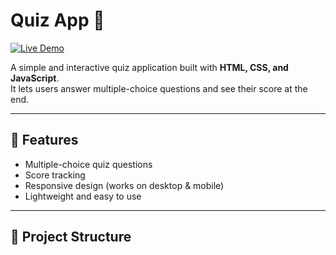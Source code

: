 # Quiz App 🧠

[![Live Demo](https://img.shields.io/badge/Live-Demo-blue?style=for-the-badge)](https://emmanuelcreative.github.io/quiz-app/)

A simple and interactive quiz application built with **HTML, CSS, and JavaScript**.  
It lets users answer multiple-choice questions and see their score at the end.  

---

## 🚀 Features
- Multiple-choice quiz questions
- Score tracking
- Responsive design (works on desktop & mobile)
- Lightweight and easy to use

---

## 📂 Project Structure

